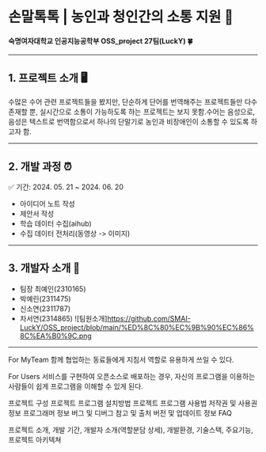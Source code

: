 # 손말톡톡 | 농인과 청인간의 소통 지원 🤝
#### 숙명여자대학교 인공지능공학부 OSS_project 27팀(LuckY) 🍀

---

## 1. 프로젝트 소개 🖥️
수많은 수어 관련 프로젝트들을 봤지만, 단순하게 단어를 번역해주는 프로젝트들만 다수 존재할 뿐, 실시간으로 소통이 가능하도록 하는 프로젝트는 보지 못함.수어는 음성으로, 음성은 텍스트로 번역함으로서 하나의 단말기로 농인과 비장애인이 소통할 수 있도록 하고자 함.

---

## 2. 개발 과정 ⏰
✅ 기간: 2024. 05. 21 ~ 2024. 06. 20
- 아이디어 노트 작성
- 제안서 작성
- 학습 데이터 수집(aihub)
- 수집 데이터 전처리(동영상 -> 이미지)

---

## 3. 개발자 소개 📍
- 팀장 최예인(2310165)
- 박예린(2311475)
- 신소연(2311787)
- 차서연(2314865)
![팀원소개]https://github.com/SMAI-LuckY/OSS_project/blob/main/%ED%8C%80%EC%9B%90%EC%86%8C%EA%B0%9C.png

---



For MyTeam
함께 협업하는 동료들에게 지침서 역할로 유용하게 쓰일 수 있다.

For Users
서비스를 구현하여 오픈소스로 배포하는 경우, 자신의 프로그램을 이용하는 사람들이 쉽게 프로그램을 이해할 수 있게 된다.

프로젝트 구성
프로젝트 프로그램 설치방법
프로젝트 프로그램 사용법
저작권 및 사용권 정보
프로그래머 정보
버그 및 디버그
참고 및 출처
버전 및 업데이트 정보
FAQ



 프로젝트 소개, 개발 기간, 개발자 소개(역할분담 상세), 개발환경, 기술스택, 주요기능, 프로젝트 아키텍쳐


 



